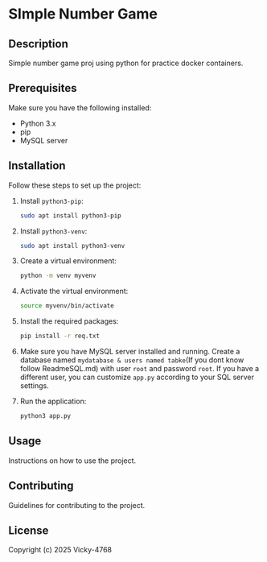 # SImple Number Game
## Description
Simple number game proj using python for practice docker containers.

## Prerequisites
Make sure you have the following installed:
- Python 3.x
- pip
- MySQL server

## Installation
Follow these steps to set up the project:

1. Install `python3-pip`:
    ```bash
    sudo apt install python3-pip
    ```

2. Install `python3-venv`:
    ```bash
    sudo apt install python3-venv
    ```

3. Create a virtual environment:
    ```bash
    python -m venv myvenv
    ```

4. Activate the virtual environment:
    ```bash
    source myvenv/bin/activate
    ```

5. Install the required packages:
    ```bash
    pip install -r req.txt
    ```

6. Make sure you have MySQL server installed and running. Create a database named `mydatabase & users named tabke`(If you dont know follow ReadmeSQL.md) with user `root` and password `root`. If you have a different user, you can customize `app.py` according to your SQL server settings.

7. Run the application:
    ```bash
    python3 app.py
    ```

## Usage
Instructions on how to use the project.

## Contributing
Guidelines for contributing to the project.

## License
Copyright (c) 2025 Vicky-4768

